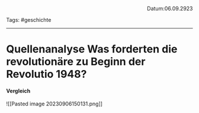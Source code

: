 <p align="right">Datum:06.09.2923</p>

Tags: #geschichte 

---

# Quellenanalyse Was forderten die revolutionäre zu Beginn der Revolutio 1948?
#### Vergleich
![[Pasted image 20230906150131.png]]